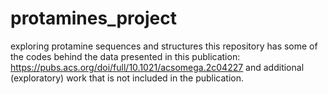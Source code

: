 # protamines_project
exploring protamine sequences and structures 
this repository has some of the codes behind the data presented in this publication: https://pubs.acs.org/doi/full/10.1021/acsomega.2c04227 
and additional (exploratory) work that is not included in the publication. 
